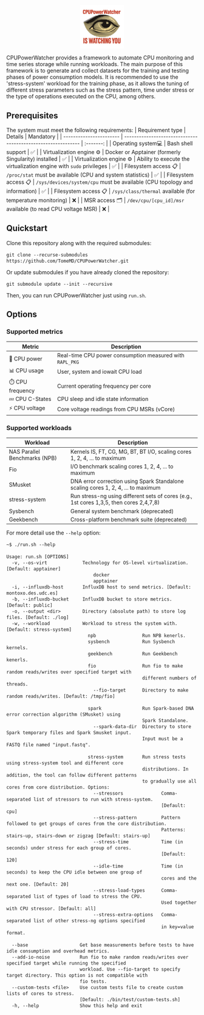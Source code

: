 <p align="center" style="zoom:33%;"><img src="./docs/logo.png" style="height: 350px; width: 350px"/></p>

CPUPowerWatcher provides a framework to automate CPU monitoring and time series storage while running workloads. The main purpose of this framework is to generate and collect datasets for the training and testing phases of power consumption models. It is recommended to use the 'stress-system' workload for the training phase, as it allows the tuning of different stress parameters such as the stress pattern, time under stress or the type of operations executed on the CPU, among others.

## Prerequisites
The system must meet the following requirements:
| Requirement type        | Details                                                      | Mandatory |
| ----------------------- | ------------------------------------------------------------ | :-------: |
| Operating system💻       | Bash shell support                                           |     ✅     |
| Virtualization engine ⚙️ | Docker or Apptainer (formerly Singularity) installed         |     ✅     |
| Virtualization engine ⚙️ | Ability to execute the virtualization engine with `sudo` privileges |     ✅     |
| Filesystem access 📋     | `/proc/stat` must be available (CPU and system statistics)   |     ✅     |
| Filesystem access 📋     | `/sys/devices/system/cpu` must be available (CPU topology and information) |     ✅     |
| Filesystem access 📋     | `/sys/class/thermal` available (for temperature monitoring)  |     ❌     |
| MSR access 🗂️            | `/dev/cpu/[cpu_id]/msr` available (to read CPU voltage MSR)  |     ❌     |


## Quickstart

Clone this repository along with the required submodules:
```shell
git clone --recurse-submodules https://github.com/TomeMD/CPUPowerWatcher.git
```

Or update submodules if you have already cloned the repository:
```shell
git submodule update --init --recursive
```

Then, you can run CPUPowerWatcher just using `run.sh`.


## Options

### Supported metrics

| Metric          | Description                                              |
| --------------- | -------------------------------------------------------- |
| 🔋 CPU power     | Real-time CPU power consumption measured with `RAPL_PKG` |
| 📊 CPU usage     | User, system and iowait CPU load                         |
| ⏱️ CPU frequency | Current operating frequency per core                     |
| 💤 CPU C-States  | CPU sleep and idle state information                     |
| ⚡️ CPU voltage   | Core voltage readings from CPU MSRs (vCore)              |

### Supported workloads

| Workload                      | Description                                                  |
| ----------------------------- | ------------------------------------------------------------ |
| NAS Parallel Benchmarks (NPB) | Kernels IS, FT, CG, MG, BT, BT I/O, scaling cores 1, 2, 4, ... to maximum |
| Fio                           | I/O benchmark scaling cores 1, 2, 4, ... to maximum          |
| SMusket                       | DNA error correction using Spark Standalone scaling cores 1, 2, 4, ... to maximum |
| stress-system                 | Run stress-ng using different sets of cores (e.g., 1st cores 1,3,5, then cores 2,4,7,8) |
| Sysbench                      | General system benchmark (deprecated)                        |
| Geekbench                     | Cross-platform benchmark suite (deprecated)                  |


For more detail use the `--help` option:
```shell
~$ ./run.sh --help

Usage: run.sh [OPTIONS]
  -v, --os-virt             Technology for OS-level virtualization. [Default: apptainer]
                                docker
                                apptainer
  -i, --influxdb-host       InfluxDB host to send metrics. [Default: montoxo.des.udc.es]
  -b, --influxdb-bucket     InfluxDB bucket to store metrics. [Default: public]
  -o, --output <dir>        Directory (absolute path) to store log files. [Default: ./log]
  -w, --workload            Workload to stress the system with. [Default: stress-system]
                              npb                 Run NPB kenerls.
                              sysbench            Run Sysbench kernels.
                              geekbench           Run Geekbench kenerls.
                              fio                 Run fio to make random reads/writes over specified target with
                                                  different numbers of threads.
                                --fio-target      Directory to make random reads/writes. [Default: /tmp/fio]

                              spark               Run Spark-based DNA error correction algorithm (SMusket) using
                                                  Spark Standalone.
                                --spark-data-dir  Directory to store Spark temporary files and Spark Smusket input.
                                                  Input must be a FASTQ file named "input.fastq".

                              stress-system       Run stress tests using stress-system tool and different core
                                                  distributions. In addition, the tool can follow different patterns
                                                  to gradually use all cores from core distribution. Options:
                                --stressors              Comma-separated list of stressors to run with stress-system.
                                                         [Default: cpu]
                                --stress-pattern         Pattern followed to get groups of cores from the core distribution.
                                                         Patterns: stairs-up, stairs-down or zigzag [Default: stairs-up]
                                --stress-time            Time (in seconds) under stress for each group of cores.
                                                         [Default: 120]
                                --idle-time              Time (in seconds) to keep the CPU idle between one group of
                                                         cores and the next one. [Default: 20]
                                --stress-load-types      Comma-separated list of types of load to stress the CPU.
                                                         Used together with CPU stressor. [Default: all]
                                --stress-extra-options   Comma-separated list of other stress-ng options specified
                                                         in key=value format.

  --base                   Get base measurements before tests to have idle consumption and overhead metrics.
  --add-io-noise           Run fio to make random reads/writes over specified target while running the specified
                           workload. Use --fio-target to specify target directory. This option is not compatible with
                           fio tests.
  --custom-tests <file>    Use custom tests file to create custom lists of cores to stress.
                           [Default: ./bin/test/custom-tests.sh]
  -h, --help               Show this help and exit
```





